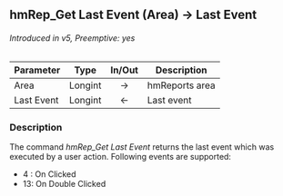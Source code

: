 ## hmRep_Get Last Event (Area) → Last Event
###### Introduced in v5, Preemptive: yes

|Parameter|Type|In/Out|Description
|---|---|:---:|---
|Area|Longint|→|hmReports area
|Last Event|Longint|←|Last event

### Description
The command *hmRep_Get Last Event* returns the last event which was executed by a user action. Following events are supported:

* 4 : On Clicked
* 13: On Double Clicked
